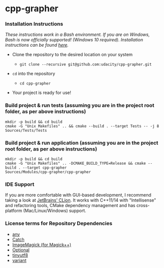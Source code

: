 # cpp-grapher

### Installation Instructions
*These instructions work in a Bash environment.  If you are on Windows,
Bash is now officially supported!  (Windows 10 required).
Installation instructions can be found [here](https://msdn.microsoft.com/en-us/commandline/wsl/install_guide).*

- Clone the repository to the desired location on your system
    - `git clone --recursive git@github.com:udacity/cpp-grapher.git`
      
- `cd` into the repository
    - `cd cpp-grapher`

- Your project is ready for use!

### Build project & run tests (assuming you are in the project root folder, as per above instructions)
```
mkdir -p build && cd build
cmake -G "Unix Makefiles" .. && cmake --build . --target Tests -- -j 8
Sources/Tests/Tests
```

### Build project & run application (assuming you are in the project root folder, as per above instructions)
```
mkdir -p build && cd build
cmake -G "Unix Makefiles" .. -DCMAKE_BUILD_TYPE=Release && cmake --build . --target cpp-grapher
Sources/Modules/cpp-grapher/cpp-grapher
```

### IDE Support
If you are more comfortable with GUI-based development, I recommend taking a look at [JetBrains' CLion](https://www.jetbrains.com/clion/).  It works with C++11/14 with "Intellisense" and refactoring tools, CMake dependency management and has cross-platform (Mac/Linux/Windows) support. 

### License terms for Repository Dependencies
- [any](https://github.com/thelink2012/any/blob/master/LICENSE_1_0.txt)
- [Catch](https://github.com/philsquared/Catch/blob/master/LICENSE_1_0.txt)
- [ImageMagick (for Magick++)](https://github.com/ImageMagick/ImageMagick/blob/master/LICENSE)
- [Optional](https://github.com/akrzemi1/Optional/blob/master/LICENSE_1_0.txt)
- [tinyutf8](https://github.com/bradleygibson/tinyutf8/blob/master/LICENCE)
- [variant](https://github.com/tcbrindle/variant/blob/master/variant)
